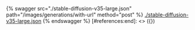 [#references:start]: <> ({ "template": "openapi" })
{% swagger src="./stable-diffusion-v35-large.json" path="/images/generations/with-url" method="post" %}
[./stable-diffusion-v35-large.json](./stable-diffusion-v35-large.json)
{% endswagger %}
[#references:end]: <> ({})